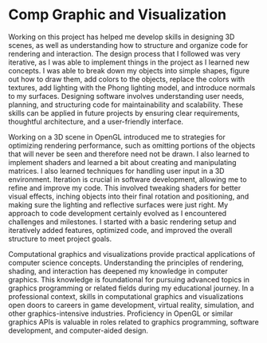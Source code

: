# Comp Graphic and Visualization

  Working on this project has helped me develop skills in designing 3D scenes, as well as
understanding how to structure and organize code for rendering and interaction.
  The design process that I followed was very iterative, as I was able to implement
things in the project as I learned new concepts. I was able to break down my objects
into simple shapes, figure out how to draw them, add colors to the objects, replace
the colors with textures, add lighting with the Phong lighting model, and introduce
normals to my surfaces.
  Designing software involves understanding user needs, planning, and structuring code
for maintainability and scalability. These skills can be applied in future projects by
ensuring clear requirements, thoughtful architecture, and a user-friendly interface.

  Working on a 3D scene in OpenGL introduced me to strategies for optimizing rendering performance,
such as omitting portions of the objects that will never be seen and therefore need not be
drawn. I also learned to implement shaders and learned a bit about creating and manipulating
matrices. I also learned techniques for handling user input in a 3D environment.
  Iteration is crucial in software development, allowing me to refine and improve my code. This 
involved tweaking shaders for better visual effects, inching objects into their final rotation and 
positioning, and making sure the lighting and reflective surfaces were just right.
  My approach to code development certainly evolved as I encountered challenges and milestones.
I started with a basic rendering setup and iteratively added features, optimized code, and 
improved the overall structure to meet project goals.

  Computational graphics and visualizations provide practical applications of computer science concepts.
Understanding the principles of rendering, shading, and interaction has deepened my knowledge in
computer graphics. This knowledge is foundational for pursuing advanced topics in graphics programming
or related fields during my educational journey.
  In a professional context, skills in computational graphics and visualizations open doors to careers
in game development, virtual reality, simulation, and other graphics-intensive industries. Proficiency
in OpenGL or similar graphics APIs is valuable in roles related to graphics programming, software
development, and computer-aided design.
